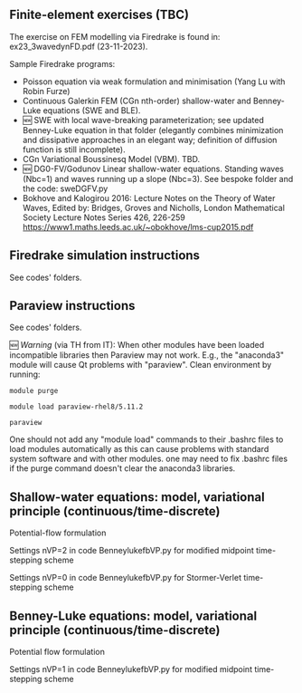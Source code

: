 ## Finite-element exercises (TBC)

The exercise on FEM modelling via Firedrake is found in: ex23_3wavedynFD.pdf (23-11-2023).

Sample Firedrake programs:
- Poisson equation via weak formulation and minimisation (Yang Lu with Robin Furze)
- Continuous Galerkin FEM (CGn nth-order) shallow-water and Benney-Luke equations (SWE and BLE).
- :new: SWE with local wave-breaking parameterization; see updated Benney-Luke equation in that folder (elegantly combines minimization and dissipative approaches in an elegant way; definition of diffusion function is still incomplete). 
- CGn Variational Boussinesq Model (VBM). TBD.
- :new: DG0-FV/Godunov Linear shallow-water equations. Standing waves (Nbc=1) and waves running up a slope (Nbc=3). See bespoke folder and the code: sweDGFV.py
- Bokhove and Kalogirou 2016: Lecture Notes on the Theory of Water Waves, Edited by: Bridges, Groves and Nicholls, London Mathematical Society Lecture Notes Series 426, 226-259 https://www1.maths.leeds.ac.uk/~obokhove/lms-cup2015.pdf

## Firedrake simulation instructions
See codes' folders.

## Paraview instructions
See codes' folders.

:new: *Warning* (via TH from IT): When other modules have been loaded incompatible libraries then Paraview may not work.
E.g., the "anaconda3" module will cause Qt problems with "paraview". Clean environment by running:

`module purge`

`module load paraview-rhel8/5.11.2`

`paraview`

One should not add any "module load" commands to their .bashrc files to load
modules automatically as this can cause problems with standard system software and
with other modules.  one may need to fix .bashrc files if the purge command
doesn't clear the anaconda3 libraries.

## Shallow-water equations: model, variational principle (continuous/time-discrete)
Potential-flow formulation

Settings nVP=2 in code BenneylukefbVP.py for modified midpoint time-stepping scheme

Settings nVP=0 in code BenneylukefbVP.py for Stormer-Verlet time-stepping scheme

## Benney-Luke equations: model, variational principle (continuous/time-discrete)
Potential flow formulation

Settings nVP=1 in code BenneylukefbVP.py for modified midpoint time-stepping scheme

